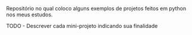 Repositório no qual coloco alguns exemplos de projetos feitos em python nos meus estudos.

TODO - Descrever cada mini-projeto indicando sua finalidade